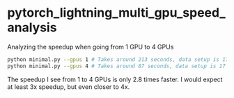 # pytorch_lightning_multi_gpu_speed_analysis

Analyzing the speedup when going from 1 GPU to 4 GPUs

```bash
python minimal.py --gpus 1 # Takes around 213 seconds, data setup is 17 seconds, so 196 seconds training time
python minimal.py --gpus 4 # Takes around 87 seconds, data setup is 17 seconds, so 70 seconds training time
```

The speedup I see from 1 to 4 GPUs is only 2.8 times faster. I would expect at least 3x speedup, but even closer to 4x.
